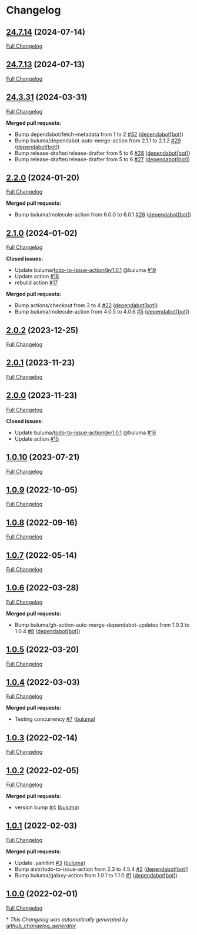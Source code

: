 # Changelog

## [24.7.14](https://github.com/buluma/ansible-role-python_pip/tree/24.7.14) (2024-07-14)

[Full Changelog](https://github.com/buluma/ansible-role-python_pip/compare/24.7.13...24.7.14)

## [24.7.13](https://github.com/buluma/ansible-role-python_pip/tree/24.7.13) (2024-07-13)

[Full Changelog](https://github.com/buluma/ansible-role-python_pip/compare/24.3.31...24.7.13)

## [24.3.31](https://github.com/buluma/ansible-role-python_pip/tree/24.3.31) (2024-03-31)

[Full Changelog](https://github.com/buluma/ansible-role-python_pip/compare/2.2.0...24.3.31)

**Merged pull requests:**

- Bump dependabot/fetch-metadata from 1 to 2 [\#32](https://github.com/buluma/ansible-role-python_pip/pull/32) ([dependabot[bot]](https://github.com/apps/dependabot))
- Bump buluma/dependabot-auto-merge-action from 2.1.1 to 2.1.2 [\#29](https://github.com/buluma/ansible-role-python_pip/pull/29) ([dependabot[bot]](https://github.com/apps/dependabot))
- Bump release-drafter/release-drafter from 5 to 6 [\#28](https://github.com/buluma/ansible-role-python_pip/pull/28) ([dependabot[bot]](https://github.com/apps/dependabot))
- Bump release-drafter/release-drafter from 5 to 6 [\#27](https://github.com/buluma/ansible-role-python_pip/pull/27) ([dependabot[bot]](https://github.com/apps/dependabot))

## [2.2.0](https://github.com/buluma/ansible-role-python_pip/tree/2.2.0) (2024-01-20)

[Full Changelog](https://github.com/buluma/ansible-role-python_pip/compare/2.1.0...2.2.0)

**Merged pull requests:**

- Bump buluma/molecule-action from 6.0.0 to 6.0.1 [\#26](https://github.com/buluma/ansible-role-python_pip/pull/26) ([dependabot[bot]](https://github.com/apps/dependabot))

## [2.1.0](https://github.com/buluma/ansible-role-python_pip/tree/2.1.0) (2024-01-02)

[Full Changelog](https://github.com/buluma/ansible-role-python_pip/compare/2.0.2...2.1.0)

**Closed issues:**

- Update buluma/todo-to-issue-action@v1.0.1 @buluma [\#19](https://github.com/buluma/ansible-role-python_pip/issues/19)
- Update action [\#18](https://github.com/buluma/ansible-role-python_pip/issues/18)
- rebuild action [\#17](https://github.com/buluma/ansible-role-python_pip/issues/17)

**Merged pull requests:**

- Bump actions/checkout from 3 to 4 [\#22](https://github.com/buluma/ansible-role-python_pip/pull/22) ([dependabot[bot]](https://github.com/apps/dependabot))
- Bump buluma/molecule-action from 4.0.5 to 4.0.6 [\#5](https://github.com/buluma/ansible-role-python_pip/pull/5) ([dependabot[bot]](https://github.com/apps/dependabot))

## [2.0.2](https://github.com/buluma/ansible-role-python_pip/tree/2.0.2) (2023-12-25)

[Full Changelog](https://github.com/buluma/ansible-role-python_pip/compare/2.0.1...2.0.2)

## [2.0.1](https://github.com/buluma/ansible-role-python_pip/tree/2.0.1) (2023-11-23)

[Full Changelog](https://github.com/buluma/ansible-role-python_pip/compare/2.0.0...2.0.1)

## [2.0.0](https://github.com/buluma/ansible-role-python_pip/tree/2.0.0) (2023-11-23)

[Full Changelog](https://github.com/buluma/ansible-role-python_pip/compare/1.0.10...2.0.0)

**Closed issues:**

- Update buluma/todo-to-issue-action@v1.0.1 @buluma [\#16](https://github.com/buluma/ansible-role-python_pip/issues/16)
- Update action [\#15](https://github.com/buluma/ansible-role-python_pip/issues/15)

## [1.0.10](https://github.com/buluma/ansible-role-python_pip/tree/1.0.10) (2023-07-21)

[Full Changelog](https://github.com/buluma/ansible-role-python_pip/compare/1.0.9...1.0.10)

## [1.0.9](https://github.com/buluma/ansible-role-python_pip/tree/1.0.9) (2022-10-05)

[Full Changelog](https://github.com/buluma/ansible-role-python_pip/compare/1.0.8...1.0.9)

## [1.0.8](https://github.com/buluma/ansible-role-python_pip/tree/1.0.8) (2022-09-16)

[Full Changelog](https://github.com/buluma/ansible-role-python_pip/compare/1.0.7...1.0.8)

## [1.0.7](https://github.com/buluma/ansible-role-python_pip/tree/1.0.7) (2022-05-14)

[Full Changelog](https://github.com/buluma/ansible-role-python_pip/compare/1.0.6...1.0.7)

## [1.0.6](https://github.com/buluma/ansible-role-python_pip/tree/1.0.6) (2022-03-28)

[Full Changelog](https://github.com/buluma/ansible-role-python_pip/compare/1.0.5...1.0.6)

**Merged pull requests:**

- Bump buluma/gh-action-auto-merge-dependabot-updates from 1.0.3 to 1.0.4 [\#8](https://github.com/buluma/ansible-role-python_pip/pull/8) ([dependabot[bot]](https://github.com/apps/dependabot))

## [1.0.5](https://github.com/buluma/ansible-role-python_pip/tree/1.0.5) (2022-03-20)

[Full Changelog](https://github.com/buluma/ansible-role-python_pip/compare/1.0.4...1.0.5)

## [1.0.4](https://github.com/buluma/ansible-role-python_pip/tree/1.0.4) (2022-03-03)

[Full Changelog](https://github.com/buluma/ansible-role-python_pip/compare/1.0.3...1.0.4)

**Merged pull requests:**

- Testing concurrency [\#7](https://github.com/buluma/ansible-role-python_pip/pull/7) ([buluma](https://github.com/buluma))

## [1.0.3](https://github.com/buluma/ansible-role-python_pip/tree/1.0.3) (2022-02-14)

[Full Changelog](https://github.com/buluma/ansible-role-python_pip/compare/1.0.2...1.0.3)

## [1.0.2](https://github.com/buluma/ansible-role-python_pip/tree/1.0.2) (2022-02-05)

[Full Changelog](https://github.com/buluma/ansible-role-python_pip/compare/1.0.1...1.0.2)

**Merged pull requests:**

- version bump [\#4](https://github.com/buluma/ansible-role-python_pip/pull/4) ([buluma](https://github.com/buluma))

## [1.0.1](https://github.com/buluma/ansible-role-python_pip/tree/1.0.1) (2022-02-03)

[Full Changelog](https://github.com/buluma/ansible-role-python_pip/compare/1.0.0...1.0.1)

**Merged pull requests:**

- Update .yamllint [\#3](https://github.com/buluma/ansible-role-python_pip/pull/3) ([buluma](https://github.com/buluma))
- Bump alstr/todo-to-issue-action from 2.3 to 4.5.4 [\#2](https://github.com/buluma/ansible-role-python_pip/pull/2) ([dependabot[bot]](https://github.com/apps/dependabot))
- Bump buluma/galaxy-action from 1.0.1 to 1.1.0 [\#1](https://github.com/buluma/ansible-role-python_pip/pull/1) ([dependabot[bot]](https://github.com/apps/dependabot))

## [1.0.0](https://github.com/buluma/ansible-role-python_pip/tree/1.0.0) (2022-02-01)

[Full Changelog](https://github.com/buluma/ansible-role-python_pip/compare/e3cc77f09275f415714295e192248e0962ed920c...1.0.0)



\* *This Changelog was automatically generated by [github_changelog_generator](https://github.com/github-changelog-generator/github-changelog-generator)*
